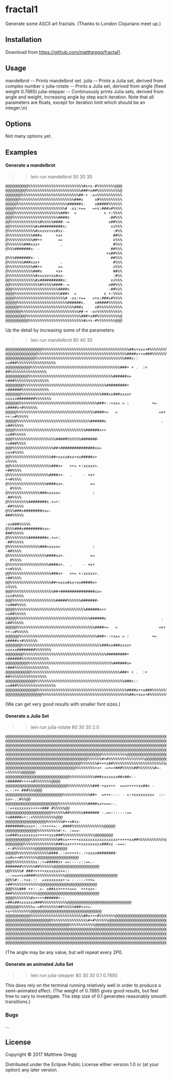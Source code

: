 # fractal1

Generate some ASCII art fractals.
(Thanks to London Clojurians meet up.)

## Installation

Download from https://github.com/matttgregg/fractal1.

## Usage

   mandelbrot <x-resolution> <y-resolution> <interation-limit>
    -- Prints mandelbrot set.
   julia <x-resolution> <y-resolution> <interation-limit> <c-real> <c-imaginary>
    -- Prints a Julia set, derived from complex number c
   julia-rotate <x-resolution> <y-resolution> <interation-limit> <angle>
    -- Prints a Julia set, derived from angle (fixed weight 0.7885)
   julia-stepper <x-resolution> <y-resolution> <interation-limit> <angle-step> <weight>
    -- Continuously prints Julia sets, derived from angle and weight, increasing angle by step each iteration.
  Note that all parameters are floats, except for iteration limit which should be an integer.\n) 

## Options

Not many options yet.

## Examples

#### Generate a mandelbrot

>> lein run mandelbrot 50 30 30

```
@@@@@@@@@@%%%%%%%%%%%%%%%%%%%%%%%%#x+x-#%%%%%%%%@@@
@@@@@@@@@%%%%%%%%%%%%%%%%%%%%%%%%###+x##%%%%%%%%%%@
@@@@@@@%%%%%%%%%%%%%%%%%%%%%%%%%##-+ -x=%%%%%%%%%%%
@@@@@@%%%%%%%%%%%%%%%%%%%%%%%%###x     x#%%%%%%%%%%
@@@@@%%%%%%%%%%%%%%%%%%%%%%######x.    x#####%%%%%%
@@@@%%%%%%%%%%%%%%%%%%%%%%# -xx:+==   =+x:###x#%%%%
@@@@%%%%%%%%%%%%%%%%%%%%###+  =            x +:%%%%
@@@%%%%%%%%%%%%%%%%%%%%####x                 -##%%%
@@%%%%%%%%%%%%%#%%%%%####--=                 x##%%%
@@%%%%%%%%%%%#x##########x:                   xx%%%
@%%%%%%%%%%%%#xxxxx+xx#xx-                     :#%%
@%%%%%%%%%%%###x      +x+                      ##%%
@%%%%%%%%%%%##++       ==                      x%%%
@%%%%%%%###xxx+         .                      #%%%
@%%%#######x- -                               ##%%%
                                            +x##%%%
@%%%#######x- -                               ##%%%
@%%%%%%%###xxx+         .                      #%%%
@%%%%%%%%%%%##++       ==                      x%%%
@%%%%%%%%%%%###x      +x+                      ##%%
@%%%%%%%%%%%%#xxxxx+xx#xx-                     :#%%
@@%%%%%%%%%%%#x##########x:                   xx%%%
@@%%%%%%%%%%%%%#%%%%%####--=                 x##%%%
@@@%%%%%%%%%%%%%%%%%%%%####x                 -##%%%
@@@@%%%%%%%%%%%%%%%%%%%%###+  =            x +:%%%%
@@@@%%%%%%%%%%%%%%%%%%%%%%# -xx:+==   =+x:###x#%%%%
@@@@@%%%%%%%%%%%%%%%%%%%%%%######x.    x#####%%%%%%
@@@@@@%%%%%%%%%%%%%%%%%%%%%%%%###x     x#%%%%%%%%%%
@@@@@@@%%%%%%%%%%%%%%%%%%%%%%%%%##-+ -x=%%%%%%%%%%%
@@@@@@@@@%%%%%%%%%%%%%%%%%%%%%%%%###+x##%%%%%%%%%%@
@@@@@@@@@@%%%%%%%%%%%%%%%%%%%%%%%%#x+x-#%%%%%%%%@@@
```

Up the detail by increasing some of the parameters:


>> lein run mandelbrot 80 40 30

```
@@@@@@@@@@@@@@@@%%%%%%%%%%%%%%%%%%%%%%%%%%%%%%%%%%%%%%##x+xxx+#%%%%%%%%%%%%%%@@@@
@@@@@@@@@@@@@@%%%%%%%%%%%%%%%%%%%%%%%%%%%%%%%%%%%%%%%####x++x###%%%%%%%%%%%%%%%@@
@@@@@@@@@@@@@%%%%%%%%%%%%%%%%%%%%%%%%%%%%%%%%%%%%%%%###x:: =x###%%%%%%%%%%%%%%%%%
@@@@@@@@@@@%%%%%%%%%%%%%%%%%%%%%%%%%%%%%%%%%%%%%%%###+ + .  :+ ##%%%%%%%%%%%%%%%%
@@@@@@@@@@%%%%%%%%%%%%%%%%%%%%%%%%%%%%%%%%%%%%%######x=       +###%%%%%%%%%%%%%%%
@@@@@@@@%%%%%%%%%%%%%%%%%%%%%%%%%%%%%%%%%%%%#########+        +######%%%%%%%%%%%%
@@@@@@@%%%%%%%%%%%%%%%%%%%%%%%%%%%%%%%%%%%###xx###xxxx+      =xxxx########%%%%%%%
@@@@@@%%%%%%%%%%%%%%%%%%%%%%%%%%%%%%%%%%###+-:+xx= = :          += x####x+#%%%%%%
@@@@@%%%%%%%%%%%%%%%%%%%%%%%%%%%%%%%%%%####+=   =                  =x+ ++:=#%%%%%
@@@@@%%%%%%%%%%%%%%%%%%%%%%%%%%%%%%%%######x                        .    x##%%%%%
@@@@%%%%%%%%%%%%%%%%%%%%%%%%%%%%%%%######x++                            =x##%%%%%
@@@%%%%%%%%%%%%%%%%%%%#####%%%%%%#######-                               +x###%%%%
@@@%%%%%%%%%%%%%%%%%%##+###############xx=                               xxx#%%%%
@@%%%%%%%%%%%%%%%%%%##+=xxx#xx+xx#####x+                                    x%%%%
@@%%%%%%%%%%%%%%%%%%###x+   ++= +:xxxxx+.                                 +##%%%%
@%%%%%%%%%%%%%%%%%%####x+.  .     - +x+                                   ++#%%%%
@%%%%%%%%%%%%%%%%%####xx+.           ==                                   . #%%%%
@%%%%%%%%%%%%%%###=xxxx=              :                                   -##%%%%
@%%%%%%%%%########x.+=+:                                                 -##%%%%%
@%%%###x########xx=-                                                     ###%%%%%
                                                                      :xx###%%%%%
@%%%###x########xx=-                                                     ###%%%%%
@%%%%%%%%%########x.+=+:                                                 -##%%%%%
@%%%%%%%%%%%%%%###=xxxx=              :                                   -##%%%%
@%%%%%%%%%%%%%%%%%####xx+.           ==                                   . #%%%%
@%%%%%%%%%%%%%%%%%%####x+.  .     - +x+                                   ++#%%%%
@@%%%%%%%%%%%%%%%%%%###x+   ++= +:xxxxx+.                                 +##%%%%
@@%%%%%%%%%%%%%%%%%%##+=xxx#xx+xx#####x+                                    x%%%%
@@@%%%%%%%%%%%%%%%%%%##+###############xx=                               xxx#%%%%
@@@%%%%%%%%%%%%%%%%%%%#####%%%%%%#######-                               +x###%%%%
@@@@%%%%%%%%%%%%%%%%%%%%%%%%%%%%%%%######x++                            =x##%%%%%
@@@@@%%%%%%%%%%%%%%%%%%%%%%%%%%%%%%%%######x                        .    x##%%%%%
@@@@@%%%%%%%%%%%%%%%%%%%%%%%%%%%%%%%%%%####+=   =                  =x+ ++:=#%%%%%
@@@@@@%%%%%%%%%%%%%%%%%%%%%%%%%%%%%%%%%%###+-:+xx= = :          += x####x+#%%%%%%
@@@@@@@%%%%%%%%%%%%%%%%%%%%%%%%%%%%%%%%%%%###xx###xxxx+      =xxxx########%%%%%%%
@@@@@@@@%%%%%%%%%%%%%%%%%%%%%%%%%%%%%%%%%%%%#########+        +######%%%%%%%%%%%%
@@@@@@@@@@%%%%%%%%%%%%%%%%%%%%%%%%%%%%%%%%%%%%%######x=       +###%%%%%%%%%%%%%%%
@@@@@@@@@@@%%%%%%%%%%%%%%%%%%%%%%%%%%%%%%%%%%%%%%%###+ + .  :+ ##%%%%%%%%%%%%%%%%
@@@@@@@@@@@@@%%%%%%%%%%%%%%%%%%%%%%%%%%%%%%%%%%%%%%%###x:: =x###%%%%%%%%%%%%%%%%%
@@@@@@@@@@@@@@%%%%%%%%%%%%%%%%%%%%%%%%%%%%%%%%%%%%%%%####x++x###%%%%%%%%%%%%%%%@@
@@@@@@@@@@@@@@@@%%%%%%%%%%%%%%%%%%%%%%%%%%%%%%%%%%%%%%##x+xxx+#%%%%%%%%%%%%%%@@@@
```

(We can get very good results with smaller font sizes.)

#### Generate a Julia Set

>> lein run julia-rotate 80 30 30 2.0

```
@@@@@@@@@@@@@@@@@@@@@@@@@@@@@@@@@@@@@@@@@@@@@@@@@@@@@@@@@@@@@@@@@@@@@@@@@@@@@@@@@
@@@@@@@@@@@@@@@@@@@@@@@@@@@@@@@@@@@@@@@@@@@@@@@@@@@@@@@@@@@@@@@@@@@@@@@@@@@@@@@@@
@@@@@@@@@@@@@@@@@@@@@@@@@@@@@@@@@@@@@@@@@@@@@@@@@@@@@@@@@@@@@@@@@@@@@@@@@@@@@@@@@
@@@@@@@@@@@@@@@@@@@@@@@@@@@@@@@@@@@@@@@@@@@@@@@@@@@@@@@@@@@@@@@@@@@@@@@@@@@@@@@@@
@@@@@@@@@@@@@@@@@@@@@@@@@@@@@@@@@@@@@@@@@@%%%%%%%%%%%@@@@@@@@@@@@@@@@@@@@@@@@@@@@
@@@@@@@@@@@@@@@@@@@@@@@@@@@@@@@@@@@@%%%%%%#+#%%%%%%%%%%%%%%%%@@@@@@@@@@@@@@@@@@@@
@@@@@@@@@@@@@@@@@@@@@@@@@@@@@@@@@%%%%%%%#+++x##%%%%%%%%%%%%%%%%%%%%%%%@@@@@@@@@@@
@@@@@@@@@@@@@@@@@@@@@@@@@@@@@@@%%%%%%%%+x+ -=+=+###%%%%%##%%%%%%%#=-=%%%%%%@@@@@@
@@@@@@@@@@@@@@@@@@@@@@@@@@@@%%%%%%%%%%%###xxxxxxx##x##=--+######++++x#%%%%%%%@@@@
@@@@@@@@@@@@@@@@@@@@@@@@@@@%%%%%%%%%%%###-+xx+++  ===+++++xx##x -=.-:++ ###%%%@@@
@@@@@@@@@@@@@@@@@@@@@@@@@%%%%%%%%%%%%##+  =+++---- - =:+xxxxxxxx=  ::-xx+-.:#%%@@
@@@@@@@@@@@@@@@@@@@@@@@%%%%%%%%%%%%%####xx+===:-.    ::=+xxxxxxx+++++### #%%%%%@@
@@@@@@@@@@@@@@@@@@@@%%%%%%##%%%%%%####### -.==:::---:== +x#####=+::x%%%%%%%%%%@@@
@@@@@@@@@@@@@@@@@@%%%%%%%#++x#xx-########xxxx+:.:+++++=:-.####%%%%%%%%%%%%%%@@@@@
@@@@@@@@@@@@@@%%%%%%%%%#:+. :===- xx###xxxxxxxxx+++++xxx###%%%%%%%%%%%%%%@@@@@@@@
@@@@@@@@@@@%%%%%%%%%%%%##xx+++++xxxxxxxxxxxxxxxxx+++++xx##%%%%%%%%%%%%@@@@@@@@@@@
@@@@@@@@%%%%%%%%%%%%%%###xxx+++++xxxxxxxxx###xx -===: .+:#%%%%%%%%%@@@@@@@@@@@@@@
@@@@@%%%%%%%%%%%%%%####.-:=+++++:.:+xxxx########-xx#x++#%%%%%%%@@@@@@@@@@@@@@@@@@
@@@%%%%%%%%%%x::+=#####x+ ==:---:::==.- #######%%%%%%##%%%%%%@@@@@@@@@@@@@@@@@@@@
@@%%%%%# ###+++++xxxxxxx+=::    .-:===+xx####%%%%%%%%%%%%%@@@@@@@@@@@@@@@@@@@@@@@
@@%%#:.-+xx-::  =xxxxxxxx+:= - ----+++=  +##%%%%%%%%%%%%@@@@@@@@@@@@@@@@@@@@@@@@@
@@@%%%### ++:-.=- x##xx+++++===  +++xx+-###%%%%%%%%%%%@@@@@@@@@@@@@@@@@@@@@@@@@@@
@@@@%%%%%%%#x++++######+--=##x##xxxxxxx###%%%%%%%%%%%@@@@@@@@@@@@@@@@@@@@@@@@@@@@
@@@@@@%%%%%%=-=#%%%%%%%##%%%%%###+=+=- +x+%%%%%%%%@@@@@@@@@@@@@@@@@@@@@@@@@@@@@@@
@@@@@@@@@@@%%%%%%%%%%%%%%%%%%%%%%%##x+++#%%%%%%%@@@@@@@@@@@@@@@@@@@@@@@@@@@@@@@@@
@@@@@@@@@@@@@@@@@@@@%%%%%%%%%%%%%%%%#+#%%%%%%@@@@@@@@@@@@@@@@@@@@@@@@@@@@@@@@@@@@
@@@@@@@@@@@@@@@@@@@@@@@@@@@@%%%%%%%%%%%@@@@@@@@@@@@@@@@@@@@@@@@@@@@@@@@@@@@@@@@@@
@@@@@@@@@@@@@@@@@@@@@@@@@@@@@@@@@@@@@@@@@@@@@@@@@@@@@@@@@@@@@@@@@@@@@@@@@@@@@@@@@
@@@@@@@@@@@@@@@@@@@@@@@@@@@@@@@@@@@@@@@@@@@@@@@@@@@@@@@@@@@@@@@@@@@@@@@@@@@@@@@@@
@@@@@@@@@@@@@@@@@@@@@@@@@@@@@@@@@@@@@@@@@@@@@@@@@@@@@@@@@@@@@@@@@@@@@@@@@@@@@@@@@
@@@@@@@@@@@@@@@@@@@@@@@@@@@@@@@@@@@@@@@@@@@@@@@@@@@@@@@@@@@@@@@@@@@@@@@@@@@@@@@@@
```
(The angle may be any value, but will repeat every 2PI).

#### Generate an animated Julia Set

>> lein run julia-stepper 80 30 30 0.1 0.7885

This does rely on the terminal running relatively well in order to produce a semi-animated effect.
(The weight of 0.7885 gives good results, but feel free to vary to investigate. The step size of 0.1 generates reasonably smooth transitions.)

### Bugs

...


## License

Copyright © 2017 Matthew Gregg

Distributed under the Eclipse Public License either version 1.0 or (at
your option) any later version.
